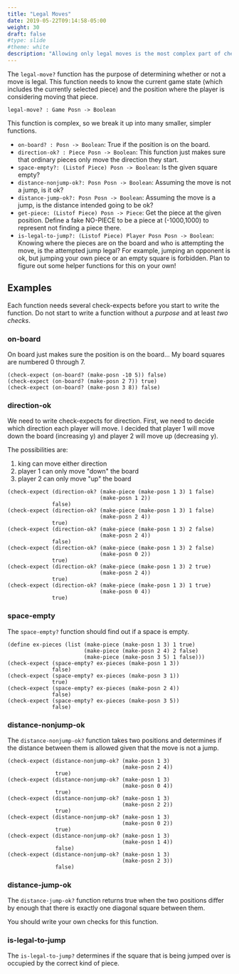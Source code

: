 ```yaml
---
title: "Legal Moves"
date: 2019-05-22T09:14:58-05:00
weight: 30
draft: false
#type: slide
#theme: white
description: "Allowing only legal moves is the most complex part of checkers."
---
```


The `legal-move?` function has the purpose of determining whether or
not a move is legal. This function needs to know the current game
state (which includes the currently selected piece) and the position
where the player is considering moving that piece.

    legal-move? : Game Posn -> Boolean
    
This function is complex, so we break it up into many smaller, simpler
functions. 

* `on-board? : Posn -> Boolean`: True if the position is on the
  board.
* `direction-ok? : Piece Posn -> Boolean`: This function just makes
  sure that ordinary pieces only move the direction they start.
* `space-empty?: (Listof Piece) Posn -> Boolean`: Is the given square
  empty? 
* `distance-nonjump-ok?: Posn Posn -> Boolean`: Assuming the move is
  not a jump, is it ok?
* `distance-jump-ok?: Posn Posn -> Boolean`: Assuming the move is a
  jump, is the distance intended going to be ok?
* `get-piece: (Listof Piece) Posn -> Piece`: Get the piece at the
  given position. Define a fake NO-PIECE to be a piece at (-1000,1000)
  to represent not finding a piece there. 
* `is-legal-to-jump?: (Listof Piece) Player Posn Posn -> Boolean`:
  Knowing where the pieces are on the board and who is attempting the
  move, is the attempted jump legal? For example, jumping an opponent
  is ok, but jumping your own piece or an empty square is
  forbidden. Plan to figure out some helper functions for this on your own!

## Examples

Each function needs several check-expects before you start to write
the function. Do not start to write a function without a _purpose_ and
at least _two checks_.

### on-board

On board just makes sure the position is on the board... My board
squares are numbered 0 through 7.

```racket
(check-expect (on-board? (make-posn -10 5)) false)
(check-expect (on-board? (make-posn 2 7)) true)
(check-expect (on-board? (make-posn 3 8)) false)
```

### direction-ok

We need to write check-expects for direction. First, we need to decide
which direction each player will move. I decided that player 1 will
move down the board (increasing y) and player 2 will move up
(decreasing y).

The possibilities are:

1. king can move either direction
2. player 1 can only move "down" the board
2. player 2 can only move "up" the board

```racket
(check-expect (direction-ok? (make-piece (make-posn 1 3) 1 false)
                             (make-posn 1 2))
              false)
(check-expect (direction-ok? (make-piece (make-posn 1 3) 1 false)
                             (make-posn 2 4))
              true)
(check-expect (direction-ok? (make-piece (make-posn 1 3) 2 false)
                             (make-posn 2 4))
              false)
(check-expect (direction-ok? (make-piece (make-posn 1 3) 2 false)
                             (make-posn 0 2))
              true)
(check-expect (direction-ok? (make-piece (make-posn 1 3) 2 true)
                             (make-posn 2 4))
              true)
(check-expect (direction-ok? (make-piece (make-posn 1 3) 1 true)
                             (make-posn 0 4))
              true)
```

### space-empty

The `space-empty?` function should find out if a space is empty.

```racket
(define ex-pieces (list (make-piece (make-posn 1 3) 1 true)
                        (make-piece (make-posn 2 4) 2 false)
                        (make-piece (make-posn 3 5) 1 false)))
(check-expect (space-empty? ex-pieces (make-posn 1 3))
              false)
(check-expect (space-empty? ex-pieces (make-posn 3 1))
              true)
(check-expect (space-empty? ex-pieces (make-posn 2 4))
              false)
(check-expect (space-empty? ex-pieces (make-posn 3 5))
              false)
```

### distance-nonjump-ok

The `distance-nonjump-ok?` function takes two positions and determines
if the distance between them is allowed given that the move is not a
jump.

```racket
(check-expect (distance-nonjump-ok? (make-posn 1 3) 
                                    (make-posn 2 4))
               true)
(check-expect (distance-nonjump-ok? (make-posn 1 3) 
                                    (make-posn 0 4)) 
               true)
(check-expect (distance-nonjump-ok? (make-posn 1 3) 
                                    (make-posn 2 2))
               true)
(check-expect (distance-nonjump-ok? (make-posn 1 3) 
                                    (make-posn 0 2))
               true)
(check-expect (distance-nonjump-ok? (make-posn 1 3)
                                    (make-posn 1 4))
               false)
(check-expect (distance-nonjump-ok? (make-posn 1 3) 
                                    (make-posn 2 3))
               false)
```

### distance-jump-ok

The `distance-jump-ok?` function returns true when the two positions
differ by enough that there is exactly one diagonal square between
them.

You should write your own checks for this function.

### is-legal-to-jump

The `is-legal-to-jump?` determines if the square that is being jumped
over is occupied by the correct kind of piece.

